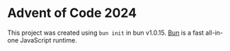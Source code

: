 # Advent of Code 2024

This project was created using `bun init` in bun v1.0.15. [Bun](https://bun.sh) is a fast all-in-one JavaScript runtime.
